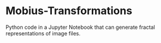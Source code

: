 # Mobius-Transformations
Python code in a Jupyter Notebook that can generate fractal representations of image files.
